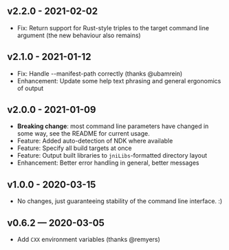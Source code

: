 ## v2.2.0 - 2021-02-02

- Fix: Return support for Rust-style triples to the target command line argument (the new behaviour also remains)

## v2.1.0 - 2021-01-12

- Fix: Handle --manifest-path correctly (thanks @ubamrein)
- Enhancement: Update some help text phrasing and general ergonomics of output

## v2.0.0 - 2021-01-09

- **Breaking change**: most command line parameters have changed in some way, see the README for current usage.
- Feature: Added auto-detection of NDK where available
- Feature: Specify all build targets at once
- Feature: Output built libraries to `jniLibs`-formatted directory layout
- Enhancement: Better error handling in general, better messages

## v1.0.0 - 2020-03-15

- No changes, just guaranteeing stability of the command line interface. :)

## v0.6.2 — 2020-03-05

- Add `CXX` environment variables (thanks @remyers)

